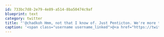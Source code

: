 ```yaml
---
id: 733bc7d8-2e79-4e89-a514-8ba50474c9af
blueprint: text
category: twitter
title: "'@chadkoh Hmm, not that I know of. Just Penticton. We're more than happy to lend support to one starting there."
caption: '<span class="username username_linked">@<a href="https://twitter.com/chadkoh" title="Chad Kohalyk">chadkoh</a></span> Hmm, not that I know of. Just Penticton. We''re more than happy to lend support to one starting there.'
---
```

